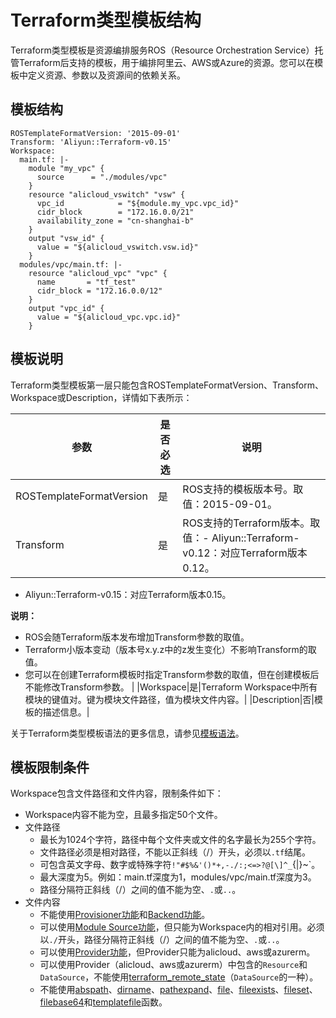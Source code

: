 # Terraform类型模板结构

Terraform类型模板是资源编排服务ROS（Resource Orchestration Service）托管Terraform后支持的模板，用于编排阿里云、AWS或Azure的资源。您可以在模板中定义资源、参数以及资源间的依赖关系。

## 模板结构

```
ROSTemplateFormatVersion: '2015-09-01'
Transform: 'Aliyun::Terraform-v0.15'
Workspace:
  main.tf: |-
    module "my_vpc" {
      source      = "./modules/vpc"
    }
    resource "alicloud_vswitch" "vsw" {
      vpc_id            = "${module.my_vpc.vpc_id}"
      cidr_block        = "172.16.0.0/21"
      availability_zone = "cn-shanghai-b"
    }
    output "vsw_id" {
      value = "${alicloud_vswitch.vsw.id}"
    }
  modules/vpc/main.tf: |-
    resource "alicloud_vpc" "vpc" {
      name       = "tf_test"
      cidr_block = "172.16.0.0/12"
    }
    output "vpc_id" {
      value = "${alicloud_vpc.vpc.id}"
    }
```

## 模板说明

Terraform类型模板第一层只能包含ROSTemplateFormatVersion、Transform、Workspace或Description，详情如下表所示：

|参数|是否必选|说明|
|--|----|--|
|ROSTemplateFormatVersion|是|ROS支持的模板版本号。取值：2015-09-01。|
|Transform|是|ROS支持的Terraform版本。取值：-   Aliyun::Terraform-v0.12：对应Terraform版本0.12。
-   Aliyun::Terraform-v0.15：对应Terraform版本0.15。

**说明：**

-   ROS会随Terraform版本发布增加Transform参数的取值。
-   Terraform小版本变动（版本号x.y.z中的z发生变化）不影响Transform的取值。
-   您可以在创建Terraform模板时指定Transform参数的取值，但在创建模板后不能修改Transform参数。 |
|Workspace|是|Terraform Workspace中所有模块的键值对。键为模块文件路径，值为模块文件内容。|
|Description|否|模板的描述信息。|

关于Terraform类型模板语法的更多信息，请参见[模板语法](https://www.terraform.io/docs/configuration/index.html)。

## 模板限制条件

Workspace包含文件路径和文件内容，限制条件如下：

-   Workspace内容不能为空，且最多指定50个文件。
-   文件路径
    -   最长为1024个字符，路径中每个文件夹或文件的名字最长为255个字符。
    -   文件路径必须是相对路径，不能以正斜线（/）开头，必须以`.tf`结尾。
    -   可包含英文字母、数字或特殊字符`!"#$%&'()*+,-./:;<=>?@[\]^_`{|}~`。
    -   最大深度为5。例如：main.tf深度为1，modules/vpc/main.tf深度为3。
    -   路径分隔符正斜线（/）之间的值不能为空、`.`或`..`。
-   文件内容
    -   不能使用[Provisioner功能](https://www.terraform.io/docs/provisioners/index.html)和[Backend功能](https://www.terraform.io/docs/backends/index.html)。
    -   可以使用[Module Source功能](https://www.terraform.io/docs/modules/sources.html)，但只能为Workspace内的相对引用。必须以`./`开头，路径分隔符正斜线（/）之间的值不能为空、`.`或`..`。
    -   可以使用[Provider功能](https://www.terraform.io/docs/providers/index.html)，但Provider只能为alicloud、aws或azurerm。
    -   可以使用Provider（alicloud、aws或azurerm）中包含的`Resource`和`DataSource`，不能使用[terraform\_remote\_state](https://www.terraform.io/docs/language/state/remote-state-data.html)（`DataSource`的一种）。
    -   不能使用[abspath](https://www.terraform.io/docs/language/functions/abspath.html)、[dirname](https://www.terraform.io/docs/language/functions/dirname.html)、[pathexpand](https://www.terraform.io/docs/language/functions/pathexpand.html)、[file](https://www.terraform.io/docs/language/functions/file.html)、[fileexists](https://www.terraform.io/docs/language/functions/fileexists.html)、[fileset](https://www.terraform.io/docs/language/functions/fileset.html)、[filebase64](https://www.terraform.io/docs/language/functions/filebase64.html)和[templatefile](https://www.terraform.io/docs/language/functions/templatefile.html)函数。

